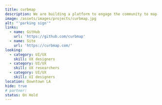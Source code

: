 ```yaml
---
title: curbmap
description: We are building a platform to engage the community to map and update the city's parking restrictions. Simultaneously we want to create an app that is easy for all people (community members, visitors, etc.) to use to see the landscape of parking around themselves. We want to help you avoid endlessly searching for parking in all the wrong places and reduce your risk of getting tickets.
image: /assets/images/projects/curbmap.jpg
alt: "'parking sign'"
links:
  - name: GitHub
    url: 'https://github.com/curbmap'
  - name: Site
    url: 'https://curbmap.com/'
looking:
  - category: UI/UX
    skill: UX designers
  - category: UI/UX
    skill: UX researchers
  - category: UI/UX
    skill: UI designers
location: Downtown LA
hide: true
# partner:
status: On Hold
---
```

